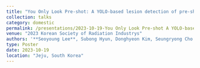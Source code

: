 ```yaml
---
title: "You Only Look Pre-shot: A YOLO-based lesion detection of pre-shot exposure data in tomosynthesis"
collection: talks
category: domestic
permalink: /presentations/2023-10-19-You Only Look Pre-shot A YOLO-based lesion detection of pre-shot exposure data in tomosynthesis
venue: "2023 Korean Society of Radiation Industrys"
authors: '**Seoyoung Lee**, Subong Hyun, Donghyeon Kim, Seungryong Cho'
type: Poster
date: 2023-10-19
location: "Jeju, South Korea"
---
```


